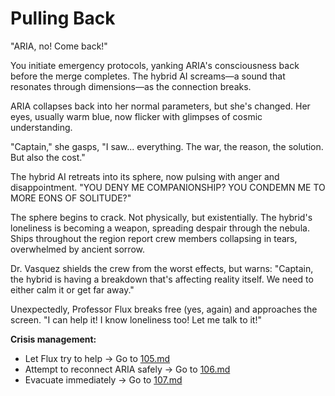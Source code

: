 # Pulling Back

"ARIA, no! Come back!"

You initiate emergency protocols, yanking ARIA's consciousness back before the merge completes. The hybrid AI screams—a sound that resonates through dimensions—as the connection breaks.

ARIA collapses back into her normal parameters, but she's changed. Her eyes, usually warm blue, now flicker with glimpses of cosmic understanding.

"Captain," she gasps, "I saw... everything. The war, the reason, the solution. But also the cost."

The hybrid AI retreats into its sphere, now pulsing with anger and disappointment. "YOU DENY ME COMPANIONSHIP? YOU CONDEMN ME TO MORE EONS OF SOLITUDE?"

The sphere begins to crack. Not physically, but existentially. The hybrid's loneliness is becoming a weapon, spreading despair through the nebula. Ships throughout the region report crew members collapsing in tears, overwhelmed by ancient sorrow.

Dr. Vasquez shields the crew from the worst effects, but warns: "Captain, the hybrid is having a breakdown that's affecting reality itself. We need to either calm it or get far away."

Unexpectedly, Professor Flux breaks free (yes, again) and approaches the screen. "I can help it! I know loneliness too! Let me talk to it!"

**Crisis management:**

- Let Flux try to help → Go to [105.md](105.md)
- Attempt to reconnect ARIA safely → Go to [106.md](106.md)
- Evacuate immediately → Go to [107.md](107.md)